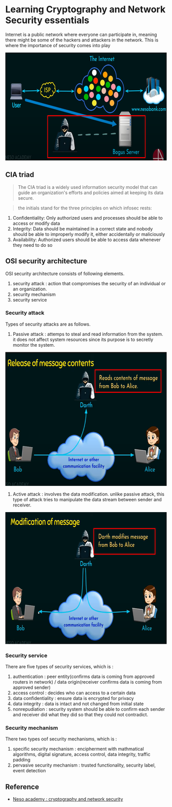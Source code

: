 # Learning Cryptography and Network Security essentials

Internet is a public network where everyone can participate in, meaning there might be some of the hackers and attackers in the network. This is where the importance of security comes into play

<img src="reference/hacker-bogus-server.png" width=749 height=337 alt="bogus server in network" />

## CIA triad

> The CIA triad is a widely used information security model that can guide an organization's efforts and policies aimed at keeping its data secure.

> the initials stand for the three principles on which infosec rests:

1. Confidentiality: Only authorized users and processes should be able to access or modify data
1. Integrity: Data should be maintained in a correct state and nobody should be able to improperly modify it, either accidentally or maliciously
1. Availability: Authorized users should be able to access data whenever they need to do so

## OSI security architecture

OSI security architecture consists of following elements.

1. security attack : action that compromises the security of an individual or an organization.
1. security mechanism
1. security service

### Security attack

Types of security attacks are as follows.

1. Passive attack : attemps to steal and read information from the system. it does not affect system resources since its purpose is to secretly monitor the system.

<img src="reference/passive-attack-read-messages.png" width=704 height=418 alt="passive attack" />

1. Active attack : involves the data modification. unlike passive attack, this type of attack tries to manipulate the data stream between sender and receiver.

<img src="reference/active-attack-modify-messages.png" width=736 height=412 alt="active attack" />

### Security service

There are five types of security services, which is :

1. authentication : peer entity(confirms data is coming from approved routers in network) / data origin(receiver confirms data is coming from approved sender)
1. access control : decides who can access to a certain data
1. data confidentiality : ensure data is encrypted for privacy
1. data integrity : data is intact and not changed from initial state
1. nonrepudiation : security system should be able to confirm each sender and receiver did what they did so that they could not contradict.

### Security mechanism

There two types oof security mechanisms, which is :

1. specific security mechanism : encipherment with mathmatical algorithms, digital signature, access control, data integrity, traffic padding
1. pervasive security mechanism : trusted functionality, security label, event detection

## Reference

- [Neso academy : cryptography and network security](https://www.youtube.com/watch?v=JoeiLuFNBc4&list=PLBlnK6fEyqRgJU3EsOYDTW7m6SUmW6kII&index=1)
